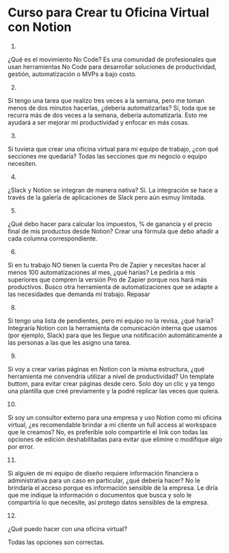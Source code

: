 # Curso para Crear tu Oficina Virtual con Notion

1.
¿Qué es el movimiento No Code?
Es una comunidad de profesionales que usan herramientas No Code para desarrollar soluciones de productividad, gestión, automatización o MVPs a bajo costo.

2.
Si tengo una tarea que realizo tres veces a la semana, pero me toman menos de dos minutos hacerlas, ¿debería automatizarlas?
Sí, toda que se recurra más de dos veces a la semana, debería automatizarla. Esto me ayudará a ser mejorar mi productividad y enfocar en más cosas.

3.
Si tuviera que crear una oficina virtual para mi equipo de trabajo, ¿con qué secciones me quedaría?
Todas las secciones que mi negocio o equipo necesiten.

4.
¿Slack y Notion se integran de manera nativa?
Sí. La integración se hace a través de la galería de aplicaciones de Slack pero aún esmuy limitada.

5.
¿Qué debo hacer para calcular los impuestos, % de ganancia y el precio final de mis productos desde Notion?
Crear una fórmula que debo añadir a cada columna correspondiente.

6.
Si en tu trabajo NO tienen la cuenta Pro de Zapier y necesitas hacer al menos 100 automatizaciones al mes, ¿qué harías?
Le pediría a mis superiores que compren la versión Pro de Zapier porque nos hará más productivos.
Busco otra herramienta de automatizaciones que se adapte a las necesidades que demanda mi trabajo.
Repasar

8.
Si tengo una lista de pendientes, pero mi equipo no la revisa, ¿qué haría?
Integraría Notion con la herramienta de comunicación interna que usamos (por ejemplo, Slack) para que les llegue una notificación automáticamente a las personas a las que les asigno una tarea.

9.
Si voy a crear varias páginas en Notion con la misma estructura, ¿qué herramienta me convendría utilizar a nivel de productividad?
Un template buttom, para evitar crear páginas desde cero. Solo doy un clic y ya tengo una plantilla que creé previamente y la podré replicar las veces que quiera.

10.
Si soy un consultor externo para una empresa y uso Notion como mi oficina virtual, ¿es recomendable brindar a mi cliente un full access al workspace que le creamos?
No, es preferible solo compartirle el link con todas las opciones de edición deshabilitadas para evitar que elimine o modifique algo por error.

11.
Si alguien de mi equipo de diseño requiere información financiera o administrativa para un caso en particular, ¿qué debería hacer?
No le brindaría el acceso porque es información sensible de la empresa. Le diría que me indique la información o documentos que busca y solo le compartiría lo que necesite, así protego datos sensibles de la empresa.

12.
¿Qué puedo hacer con una oficina virtual?

Todas las opciones son correctas.
